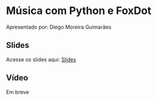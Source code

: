 # Música com Python e FoxDot

Apresentado por: Diego Moreira Guimarães


## Slides

Acesse os slides aqui: [Slides](./)


## Vídeo

Em breve